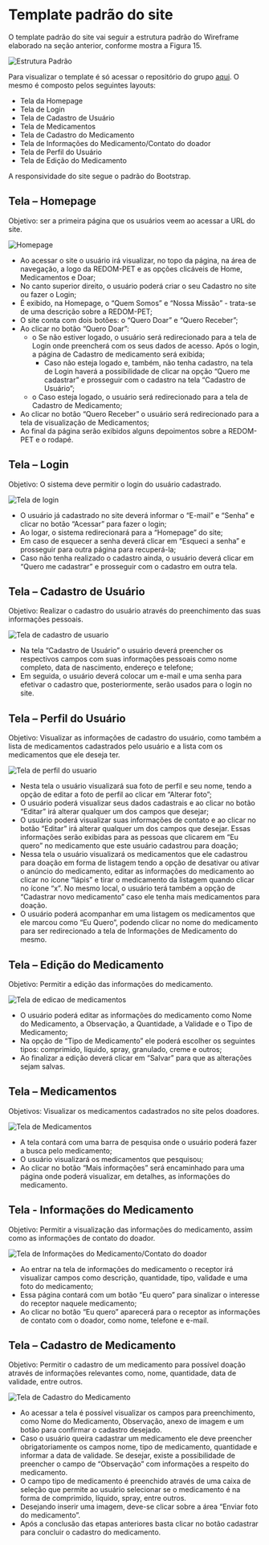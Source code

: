 # Template padrão do site

O template padrão do site vai seguir a estrutura padrão do Wireframe elaborado na seção anterior, conforme mostra a Figura 15.

![Estrutura Padrão](img/figura15-estruturapadrao.png)

Para visualizar o template é só acessar o repositório do grupo [aqui](https://github.com/ICEI-PUC-Minas-PMV-ADS/REDOM-PET). O mesmo é composto pelos seguintes layouts:  

- Tela da Homepage 
- Tela de Login 
- Tela de Cadastro de Usuário 
- Tela de Medicamentos  
- Tela de Cadastro do Medicamento 
- Tela de Informações do Medicamento/Contato do doador
- Tela de Perfil do Usuário 
- Tela de Edição do Medicamento 

A responsividade do site segue o padrão do Bootstrap.
  
## Tela – Homepage
 
Objetivo: ser a primeira página que os usuários veem ao acessar a URL do site. 

![Homepage](img/figura16-homepage.png)

- Ao acessar o site o usuário irá visualizar, no topo da página, na área de navegação, a logo da REDOM-PET e as opções clicáveis de Home, Medicamentos e Doar;  
- No canto superior direito, o usuário poderá criar o seu Cadastro no site ou fazer o Login; 
- É exibido, na Homepage, o “Quem Somos” e “Nossa Missão” - trata-se de uma descrição sobre a REDOM-PET; 
- O site conta com dois botões: o “Quero Doar” e “Quero Receber”; 
- Ao clicar no botão “Quero Doar”: 
    - o	Se não estiver logado, o usuário será redirecionado para a tela de Login onde preencherá com os seus dados de acesso. Após o login, a página de Cadastro de medicamento será exibida; 
        - Caso não esteja logado e, também, não tenha cadastro, na tela de Login haverá a possibilidade de clicar na opção “Quero me cadastrar” e prosseguir com o cadastro na tela “Cadastro de Usuário”; 
    - o	Caso esteja logado, o usuário será redirecionado para a tela de Cadastro de Medicamento; 
- Ao clicar no botão “Quero Receber” o usuário será redirecionado para a tela de visualização de Medicamentos; 
- Ao final da página serão exibidos alguns depoimentos sobre a REDOM-PET e o rodapé. 

## Tela – Login 
 
Objetivo: O sistema deve permitir o login do usuário cadastrado. 

![Tela de login](img/figura17-teladelogin.png)

- O usuário já cadastrado no site deverá informar o “E-mail” e “Senha” e clicar no botão “Acessar” para fazer o login; 
- Ao logar, o sistema redirecionará para a “Homepage” do site; 
- Em caso de esquecer a senha deverá clicar em “Esqueci a senha” e prosseguir para outra página para recuperá-la; 
- Caso não tenha realizado o cadastro ainda, o usuário deverá clicar em “Quero me cadastrar” e prosseguir com o cadastro em outra tela.

## Tela – Cadastro de Usuário 

Objetivo: Realizar o cadastro do usuário através do preenchimento das suas informações pessoais.  

![Tela de cadastro de usuario](img/figura18-teladecadastrodeusuario.png)

- Na tela “Cadastro de Usuário” o usuário deverá preencher os respectivos campos com suas informações pessoais como nome completo, data de nascimento, endereço e telefone; 
- Em seguida, o usuário deverá colocar um e-mail e uma senha para efetivar o cadastro que, posteriormente, serão usados para o login no site.

## Tela – Perfil do Usuário 

Objetivo: Visualizar as informações de cadastro do usuário, como também a lista de medicamentos cadastrados pelo usuário e a lista com os medicamentos que ele deseja ter. 

![Tela de perfil do usuario](img/figura19-teladeperfildeusuario.png)

- Nesta tela o usuário visualizará sua foto de perfil e seu nome, tendo a opção de editar a foto de perfil ao clicar em “Alterar foto”; 
- O usuário poderá visualizar seus dados cadastrais e ao clicar no botão “Editar” irá alterar qualquer um dos campos que desejar; 
- O usuário poderá visualizar suas informações de contato e ao clicar no botão “Editar” irá alterar qualquer um dos campos que desejar. Essas informações serão exibidas para as pessoas que clicarem em “Eu quero” no medicamento que este usuário cadastrou para doação; 
- Nessa tela o usuário visualizará os medicamentos que ele cadastrou para doação em forma de listagem tendo a opção de desativar ou ativar o anúncio do medicamento, editar as informações do medicamento ao clicar no ícone “lápis” e tirar o medicamento da listagem quando clicar no ícone “x”. No mesmo local, o usuário terá também a opção de “Cadastrar novo medicamento” caso ele tenha mais medicamentos para doação. 
- O usuário poderá acompanhar em uma listagem os medicamentos que ele marcou como “Eu Quero”, podendo clicar no nome do medicamento para ser redirecionado a tela de Informações de Medicamento do mesmo. 
 
## Tela – Edição do Medicamento 

Objetivo: Permitir a edição das informações do medicamento. 

![Tela de edicao de medicamentos](img/figura20-teladeedicaodomedicamento.png)

- O usuário poderá editar as informações do medicamento como Nome do Medicamento, a Observação, a Quantidade, a Validade e o Tipo de Medicamento; 
- Na opção de “Tipo de Medicamento” ele poderá escolher os seguintes tipos: comprimido, líquido, spray, granulado, creme e outros; 
- Ao finalizar a edição deverá clicar em “Salvar” para que as alterações sejam salvas. 
 
## Tela – Medicamentos 

Objetivos: Visualizar os medicamentos cadastrados no site pelos doadores.  

![Tela de Medicamentos](img/figura21-telademedicamentos.png)

- A tela contará com uma barra de pesquisa onde o usuário poderá fazer a busca pelo medicamento; 
- O usuário visualizará os medicamentos que pesquisou; 
- Ao clicar no botão “Mais informações” será encaminhado para uma página onde poderá visualizar, em detalhes, as informações do medicamento. 
 
## Tela - Informações do Medicamento 
 
Objetivo: Permitir a visualização das informações do medicamento, assim como as informações de contato do doador. 

![Tela de Informações do Medicamento/Contato do doador](img/figura22-teladeinformacoesdemedicamento-contatodoador.png)

- Ao entrar na tela de informações do medicamento o receptor irá visualizar campos como descrição, quantidade, tipo, validade e uma foto do medicamento; 
- Essa página contará com um botão “Eu quero” para sinalizar o interesse do receptor naquele medicamento; 
- Ao clicar no botão “Eu quero” aparecerá para o receptor as informações de contato com o doador, como nome, telefone e e-mail. 
 
## Tela – Cadastro de Medicamento 

Objetivo: Permitir o cadastro de um medicamento para possível doação através de informações relevantes como, nome, quantidade, data de validade, entre outros.  

![Tela de Cadastro do Medicamento](img/figura23-teladecadastrodomedicamento.png)

- Ao acessar a tela é possível visualizar os campos para preenchimento, como Nome do Medicamento, Observação, anexo de imagem e um botão para confirmar o cadastro desejado. 
- Caso o usuário queira cadastrar um medicamento ele deve preencher obrigatoriamente os campos nome, tipo de medicamento, quantidade e informar a data de validade. Se desejar, existe a possibilidade de preencher o campo de “Observação” com informações a respeito do medicamento.  
- O campo tipo de medicamento é preenchido através de uma caixa de seleção que permite ao usuário selecionar se o medicamento é na forma de comprimido, líquido, spray, entre outros. 
- Desejando inserir uma imagem, deve-se clicar sobre a área “Enviar foto do medicamento”. 
- Após a conclusão das etapas anteriores basta clicar no botão cadastrar para concluir o cadastro do medicamento.










